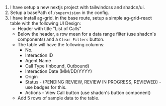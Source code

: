 1. I have setup a new nextjs project with tailwindcss and shadcn/ui.
2. Setup a basePath of `/supervision` in the config.
3. I have install ag-grid. in the base route, setup a simple ag-grid-react table with the following UI Design:
   - Header with title "List of Calls"
   - Below the header, a row mean for a data range filter (use shadcn's components) and a `Clear Filters` button.
   - The table will have the following columns:
     - No.
     - Interaction ID
     - Agent Name
     - Call Type (Inbound, Outbound)
     - Interaction Date (MM/DD/YYYY)
     - Origin
     - Status - (PENDING REVIEW, REVIEW IN PROGRESS, REVIEWED) - use badges for this.
     - Actions - View Call button (use shadcn's button component)
   - Add 5 rows of sample data to the table.
